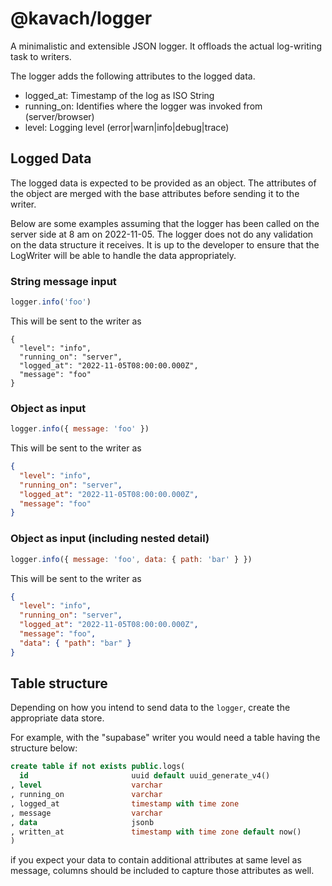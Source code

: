 # @kavach/logger

A minimalistic and extensible JSON logger. It offloads the actual log-writing task to writers.

The logger adds the following attributes to the logged data.

- logged_at: Timestamp of the log as ISO String
- running_on: Identifies where the logger was invoked from (server/browser)
- level: Logging level (error|warn|info|debug|trace)

## Logged Data

The logged data is expected to be provided as an object. The attributes of the object are merged with the base attributes before sending it to the writer.

Below are some examples assuming that the logger has been called on the server side at 8 am on 2022-11-05. The logger does not do any validation on the data structure it receives. It is up to the developer to ensure that the LogWriter will be able to handle the data appropriately.

### String message input

```js
logger.info('foo')
```

This will be sent to the writer as

```jsonc
{
  "level": "info",
  "running_on": "server",
  "logged_at": "2022-11-05T08:00:00.000Z",
  "message": "foo"
}
```

### Object as input

```js
logger.info({ message: 'foo' })
```

This will be sent to the writer as

```json
{
  "level": "info",
  "running_on": "server",
  "logged_at": "2022-11-05T08:00:00.000Z",
  "message": "foo"
}
```

### Object as input (including nested detail)

```js
logger.info({ message: 'foo', data: { path: 'bar' } })
```

This will be sent to the writer as

```json
{
  "level": "info",
  "running_on": "server",
  "logged_at": "2022-11-05T08:00:00.000Z",
  "message": "foo",
  "data": { "path": "bar" }
}
```

## Table structure

Depending on how you intend to send data to the `logger`, create the appropriate data store.

For example, with the "supabase" writer you would need a table having the structure below:

```sql
create table if not exists public.logs(
  id                       uuid default uuid_generate_v4()
, level                    varchar
, running_on               varchar
, logged_at                timestamp with time zone
, message                  varchar
, data                     jsonb
, written_at               timestamp with time zone default now()
)
```

if you expect your data to contain additional attributes at same level as message, columns should be included to capture those attributes as well.

